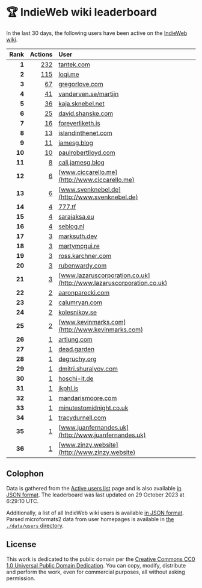# 🏆 IndieWeb wiki leaderboard

In the last 30 days, the following users have been active on the [IndieWeb wiki](https://indieweb.org).

| Rank | Actions | User |
|-----:|--------:|:-----|
| **1** | [232](https://indieweb.org/Special:Contributions/Tantek.com) | [tantek.com](http://tantek.com) |
| **2** | [115](https://indieweb.org/Special:Contributions/Loqi.me) | [loqi.me](http://loqi.me) |
| **3** | [67](https://indieweb.org/Special:Contributions/Gregorlove.com) | [gregorlove.com](http://gregorlove.com) |
| **4** | [41](https://indieweb.org/Special:Contributions/Vanderven.se_martijn) | [vanderven.se/martijn](http://vanderven.se/martijn) |
| **5** | [36](https://indieweb.org/Special:Contributions/Kaja.sknebel.net) | [kaja.sknebel.net](http://kaja.sknebel.net) |
| **6** | [25](https://indieweb.org/Special:Contributions/David.shanske.com) | [david.shanske.com](http://david.shanske.com) |
| **7** | [16](https://indieweb.org/Special:Contributions/Foreverliketh.is) | [foreverliketh.is](http://foreverliketh.is) |
| **8** | [13](https://indieweb.org/Special:Contributions/Islandinthenet.com) | [islandinthenet.com](http://islandinthenet.com) |
| **9** | [11](https://indieweb.org/Special:Contributions/Jamesg.blog) | [jamesg.blog](http://jamesg.blog) |
| **10** | [10](https://indieweb.org/Special:Contributions/Paulrobertlloyd.com) | [paulrobertlloyd.com](http://paulrobertlloyd.com) |
| **11** | [8](https://indieweb.org/Special:Contributions/Cali.jamesg.blog) | [cali.jamesg.blog](http://cali.jamesg.blog) |
| **12** | [6](https://indieweb.org/Special:Contributions/Www.ciccarello.me) | [www.ciccarello.me](http://www.ciccarello.me) |
| **13** | [6](https://indieweb.org/Special:Contributions/Www.svenknebel.de) | [www.svenknebel.de](http://www.svenknebel.de) |
| **14** | [4](https://indieweb.org/Special:Contributions/777.tf) | [777.tf](http://777.tf) |
| **15** | [4](https://indieweb.org/Special:Contributions/Sarajaksa.eu) | [sarajaksa.eu](http://sarajaksa.eu) |
| **16** | [4](https://indieweb.org/Special:Contributions/Seblog.nl) | [seblog.nl](http://seblog.nl) |
| **17** | [3](https://indieweb.org/Special:Contributions/Marksuth.dev) | [marksuth.dev](http://marksuth.dev) |
| **18** | [3](https://indieweb.org/Special:Contributions/Martymcgui.re) | [martymcgui.re](http://martymcgui.re) |
| **19** | [3](https://indieweb.org/Special:Contributions/Ross.karchner.com) | [ross.karchner.com](http://ross.karchner.com) |
| **20** | [3](https://indieweb.org/Special:Contributions/Rubenwardy.com) | [rubenwardy.com](http://rubenwardy.com) |
| **21** | [3](https://indieweb.org/Special:Contributions/Www.lazaruscorporation.co.uk) | [www.lazaruscorporation.co.uk](http://www.lazaruscorporation.co.uk) |
| **22** | [2](https://indieweb.org/Special:Contributions/Aaronparecki.com) | [aaronparecki.com](http://aaronparecki.com) |
| **23** | [2](https://indieweb.org/Special:Contributions/Calumryan.com) | [calumryan.com](http://calumryan.com) |
| **24** | [2](https://indieweb.org/Special:Contributions/Kolesnikov.se) | [kolesnikov.se](http://kolesnikov.se) |
| **25** | [2](https://indieweb.org/Special:Contributions/Www.kevinmarks.com) | [www.kevinmarks.com](http://www.kevinmarks.com) |
| **26** | [1](https://indieweb.org/Special:Contributions/Artlung.com) | [artlung.com](http://artlung.com) |
| **27** | [1](https://indieweb.org/Special:Contributions/Dead.garden) | [dead.garden](http://dead.garden) |
| **28** | [1](https://indieweb.org/Special:Contributions/Degruchy.org) | [degruchy.org](http://degruchy.org) |
| **29** | [1](https://indieweb.org/Special:Contributions/Dmitri.shuralyov.com) | [dmitri.shuralyov.com](http://dmitri.shuralyov.com) |
| **30** | [1](https://indieweb.org/Special:Contributions/Hoschi-it.de) | [hoschi-it.de](http://hoschi-it.de) |
| **31** | [1](https://indieweb.org/Special:Contributions/Jkphl.is) | [jkphl.is](http://jkphl.is) |
| **32** | [1](https://indieweb.org/Special:Contributions/Mandarismoore.com) | [mandarismoore.com](http://mandarismoore.com) |
| **33** | [1](https://indieweb.org/Special:Contributions/Minutestomidnight.co.uk) | [minutestomidnight.co.uk](http://minutestomidnight.co.uk) |
| **34** | [1](https://indieweb.org/Special:Contributions/Tracydurnell.com) | [tracydurnell.com](http://tracydurnell.com) |
| **35** | [1](https://indieweb.org/Special:Contributions/Www.juanfernandes.uk) | [www.juanfernandes.uk](http://www.juanfernandes.uk) |
| **36** | [1](https://indieweb.org/Special:Contributions/Www.zinzy.website) | [www.zinzy.website](http://www.zinzy.website) |


## Colophon

Data is gathered from the [Active users list](https://indieweb.org/Special:ActiveUsers) page and is also available [in JSON format](https://github.com/jgarber623/indieweb-wiki-leaderboard/blob/main/data/leaderboard.json). The leaderboard was last updated on 29 October 2023 at 6:29:10 UTC.

Additionally, a list of all IndieWeb wiki users is available [in JSON format](https://github.com/jgarber623/indieweb-wiki-leaderboard/blob/main/data/users.json). Parsed microformats2 data from user homepages is available in [the `./data/users` directory](https://github.com/jgarber623/indieweb-wiki-leaderboard/blob/main/data/users).

## License

This work is dedicated to the public domain per the [Creative Commons CC0 1.0 Universal Public Domain Dedication](https://creativecommons.org/publicdomain/zero/1.0/). You can copy, modify, distribute and perform the work, even for commercial purposes, all without asking permission.

